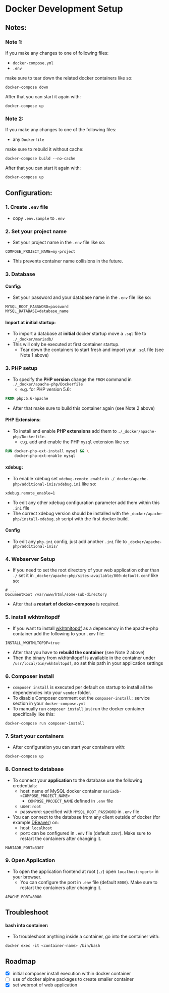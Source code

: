 # Docker Development Setup

## Notes:
### Note 1:
If you make any changes to one of following files:
- `docker-compose.yml`
- `.env`

make sure to tear down the related docker containers like so:
```shell
docker-compose down
```
After that you can start it again with:
```shell
docker-compose up
```

### Note 2:
If you make any changes to one of the following files:
- any `Dockerfile`

make sure to rebuild it without cache:
```shell
docker-compose build --no-cache
```
After that you can start it again with:
```shell
docker-compose up
```


## Configuration:
### 1. Create `.env` file
- copy `.env.sample` to `.env`


### 2. Set your project name
- Set your project name in the `.env` file like so:
```dotenv
COMPOSE_PROJECT_NAME=my-project
```
- This prevents container name collisions in the future.


### 3. Database
#### Config:
- Set your password and your database name in the `.env` file like so:
```dotenv
MYSQL_ROOT_PASSWORD=password
MYSQL_DATABASE=database_name
```
#### Import at initial startup:
- To import a database at **initial** docker startup move a `.sql` file to `./_docker/mariadb/`
- This will only be executed at first container startup. 
    - Tear down the containers to start fresh and import your `.sql` file (see Note 1 above)


### 3. PHP setup
- To specify the **PHP version** change the `FROM` command in `./_docker/apache-php/Dockerfile`
    - e.g. for PHP version 5.6:
```dockerfile
FROM php:5.6-apache
```
- After that make sure to build this container again (see Note 2 above)
#### PHP Extensions:
- To install and enable **PHP extensions** add them to `./_docker/apache-php/Dockerfile`.
    - e.g. add and enable the PHP `mysql` extension like so:
```dockerfile
RUN docker-php-ext-install mysql && \
    docker-php-ext-enable mysql
```
#### xdebug:
- To enable xdebug set `xdebug.remote_enable` in `./_docker/apache-php/additional-inis/xdebug.ini` like so:
```
xdebug.remote_enable=1
```
- To edit any other xdebug configuration parameter add them within this `.ini` file
- The correct xdebug version should be installed with the `_docker/apache-php/install-xdebug.sh` script with the first docker build.
  
#### Config
- To edit any `php.ini` config, just add another `.ini` file to `_docker/apache-php/additional-inis/`

### 4. Webserver Setup
- If you need to set the root directory of your web application other than `./` set it in `_docker/apache-php/sites-available/000-default.conf` like so:
```apacheconf
# ...
DocumentRoot /var/www/html/some-sub-directory
```
- After that a **restart of docker-compose** is required.

### 5. install wkhtmltopdf
- If you want to install [wkhtmltopdf](https://wkhtmltopdf.org) as a depencency in the apache-php container add the following to your `.env` file:
```dotenv
INSTALL_WKHTMLTOPDF=true
```
- After that you have to **rebuild the container** (see Note 2 above)
- Then the binary from wkhtmltopdf is available in the container under `/usr/local/bin/wkhtmltopdf`, so set this path in your application settings


### 6. Composer install
- `composer install` is executed per default on startup to install all the dependencies into your `vendor` folder.
- To disable Composer  comment out the `composer-install:` service section in your `docker-compose.yml`
- To manually run `composer install` just run the docker container specifically like this:
```shell
docker-compose run composer-install
```

### 7. Start your containers
- After configuration you can start your containers with:
```shell
docker-compose up
```


### 8. Connect to database
- To connect your **application** to the database use the following credentials:
    - host: name of MySQL docker container `mariadb-<COMPOSE_PROJECT_NAME>`
        - `COMPOSE_PROJECT_NAME` defined in `.env` file
    - user: `root`
    - password: specified with `MYSQL_ROOT_PASSWORD` in `.env` file
- You can connect to the database from any client outside of docker (for example [DBeaver](https://dbeaver.io/)) on: 
    - host: `localhost` 
    - port: can be configured in `.env` file (default `3307`).  Make sure to restart the containers after changing it.
  
```dotenv
MARIADB_PORT=3307
```


### 9. Open Application
- To open the application frontend at root (`./`) open `localhost:<port>` in your browser. 
    - You can configure the port in `.env` file (default `8080`). Make sure to restart the containers after changing it.
```dotenv
APACHE_PORT=8080
```


## Troubleshoot
#### bash into container:
- To troubleshoot anything inside a container, go into the container with:
```shell
docker exec -it <container-name> /bin/bash
```

## Roadmap
* [x] initial composer install execution within docker container
* [ ] use of docker alpine packages to create smaller container
* [x] set webroot of web application